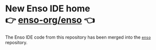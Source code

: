 # New Enso IDE home <br> 👉 [enso-org/enso](https://github.com/enso-org/enso/tree/develop/gui) 👈

The Enso IDE code from this repository has been merged into the [`enso`](https://github.com/enso-org/enso) repository.
